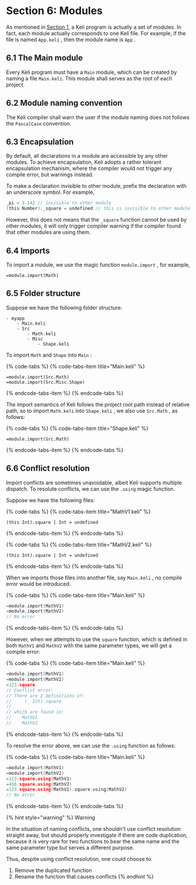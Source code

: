 # Section 6: Modules

As mentioned in [Section 1](chapter-1-introduction.md), a Keli program is actually a set of modules. In fact, each module actually corresponds to one Keli file. For example, if the file is named `App.keli` , then the module name is `App` . 

## 6.1 The Main module

Every Keli program must have a `Main` module, which can be created by naming a file `Main.keli`. This module shall serves as the root of each project. 

## 6.2 Module naming convention

The Keli compiler shall warn the user if the module naming does not follows the `PascalCase` convention.

## 6.3 Encapsulation

By default, all declarations in a module are accessible by any other modules. To achieve encapsulation, Keli adopts a rather tolerant encapsulation mechanism, where the compiler would not trigger any compile error, but warnings instead. 

To make a declaration invisible to other module, prefix the declaration with an underscore symbol. For example,

```c
_pi = 3.142 // invisible to other module
(this Number)._square = undefined // this is invisible to other module
```

However, this does not means that the `_square` function cannot be used by other modules, it will only trigger compiler warning if the compiler found that other modules are using them.

## 6.4 Imports

To import a module, we use the magic function `module.import` , for example,

```text
=module.import(Math)
```

## 6.5 Folder structure

Suppose we have the following folder structure:

```text
- myapp
    - Main.keli
    - Src
        - Math.keli
        - Misc
            - Shape.keli
```

To import `Math` and `Shape` into `Main` :

{% code-tabs %}
{% code-tabs-item title="Main.keli" %}
```text
=module.import(Src.Math)
=module.import(Src.Misc.Shape)
```
{% endcode-tabs-item %}
{% endcode-tabs %}

The import semantics of Keli follows the project root path instead of relative path, so to import `Math.keli` into `Shape.keli` , we also use `Src.Math` , as follows:

{% code-tabs %}
{% code-tabs-item title="Shape.keli" %}
```text
=module.import(Src.Math)
```
{% endcode-tabs-item %}
{% endcode-tabs %}

## 6.6 Conflict resolution

Import conflicts are sometimes unavoidable, albeit Keli supports multiple dispatch. To resolute conflicts, we can use the `.using` magic function.

Suppose we have the following files:

{% code-tabs %}
{% code-tabs-item title="MathV1.keli" %}
```text
(this Int).square | Int = undefined

```
{% endcode-tabs-item %}
{% endcode-tabs %}

{% code-tabs %}
{% code-tabs-item title="MathV2.keli" %}
```text
(this Int).square | Int = undefined

```
{% endcode-tabs-item %}
{% endcode-tabs %}

When we imports those files into another file, say `Main.keli` , no compile error would be introduced.

{% code-tabs %}
{% code-tabs-item title="Main.keli" %}
```c
=module.import(MathV1)
=module.import(MathV2)
// No error
```
{% endcode-tabs-item %}
{% endcode-tabs %}

However, when we attempts to use the `square` function, which is defined in both `MathV1` and `MathV2` with the same parameter types, we will get a compile error:

{% code-tabs %}
{% code-tabs-item title="Main.keli" %}
```c
=module.import(MathV1)
=module.import(MathV2)
=123.square 
// Conflict error: 
// There are 2 definitions of:
//     (_ Int).square
// 
// which are found in:
//    MathV1
//    MathV2
```
{% endcode-tabs-item %}
{% endcode-tabs %}

To resolve the error above, we can use the `.using` function as follows:

{% code-tabs %}
{% code-tabs-item title="Main.keli" %}
```c
=module.import(MathV1)
=module.import(MathV2)
=123.square.using(MathV1)
=456.square.using(MathV2)
=123.square.using(MathV1).square.using(MathV2)
// No error
```
{% endcode-tabs-item %}
{% endcode-tabs %}

{% hint style="warning" %}
Warning

In the situation of naming conflicts, one shouldn't use conflict resolution straight away, but should properly investigate if there are code duplication, because it is very rare for two functions to bear the same name and the same parameter type but serves a different purpose. 

Thus, despite using conflict resolution, one could choose to:

1. Remove the duplicated function
2. Rename the function that causes conflicts
{% endhint %}

